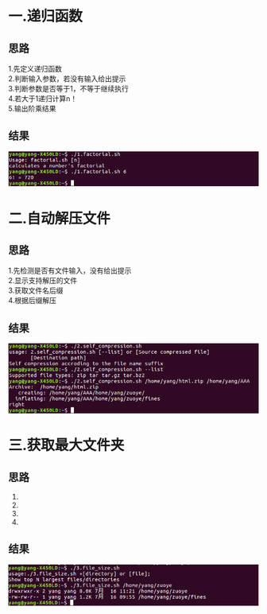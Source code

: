 # 一.递归函数
## 思路

1.先定义递归函数<br>
2.判断输入参数，若没有输入给出提示<br>
3.判断参数是否等于1，不等于继续执行<br>
4.若大于1递归计算n！<br>
5.输出阶乘结果<br>

## 结果
![结果](https://github.com/YcherishY/linux/raw/master/picture/1.png)

# 二.自动解压文件
## 思路

1.先检测是否有文件输入，没有给出提示<br>
2.显示支持解压的文件<br>
3.获取文件名后缀<br>
4.根据后缀解压<br>

## 结果
![结果](https://github.com/YcherishY/linux/raw/master/picture/2.png)

# 三.获取最大文件夹
## 思路

1.
2.
3.
4.

## 结果
![结果](https://github.com/YcherishY/linux/raw/master/picture/3.png)
